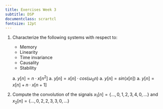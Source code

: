 ```yaml
---
title: Exercises Week 3
subtitle: DSP
documentclass: scrartcl
fontsize: 12pt
---
```



1. Characterize the following  systems with respect to:

    - Memory
    - Linearity
    - Time invariance
    - Causality
    - Stability

    a. $y[n] = n \cdot x[n^2]$
    a. $y[n] = x[n] \cdot cos(\omega_0 n)$
    a. $y[n] = sin(x[n])$
    a. $y[n] = x[n] + n \cdot x[n+1]$


2. Compute the convolution of the signals 
$x_1[n] = \{ ...,0,1,2,3,4,0,...\}$ and $x_2[n] = \{...,0,2,2,3,3,0,...\}$
